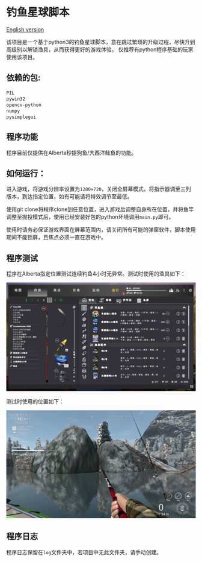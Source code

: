 # 钓鱼星球脚本

[English version](documents/English_readme.md)

该项目是一个基于python3的钓鱼星球脚本，意在跳过繁琐的升级过程，尽快升到高级别以解锁渔具，从而获得更好的游戏体验。
仅推荐有python程序基础的玩家使用该项目。

## 依赖的包:
```
PIL
pywin32
opencv-python
numpy
pysimplegui
```

## 程序功能
程序目前仅提供在Alberta秒提狗鱼/大西洋鲑鱼的功能。


## 如何运行：
进入游戏，将游戏分辨率设置为```1280×720```，关闭全屏幕模式，将指示器调至三列版本，到达指定位置，如有可能请将特效调节至最低。

使用git clone将程序clone到任意位置，进入游戏后调整自身所在位置，并将鱼竿调整至抛投模式后，使用已经安装好包的python环境调用```main.py```即可。

使用时请务必保证游戏界面在屏幕范围内，请关闭所有可能的弹窗软件，脚本使用期间不能锁屏，且焦点必须一直在游戏中。

## 程序测试

程序在Alberta指定位置测试连续钓鱼4小时无异常。测试时使用的渔具如下：

![Equipment in Alberta](image/readme/equipment_in_alberta.png "Equipment")

测试时使用的位置如下：

![Position in Alberta](image/readme/position_in_alberta.png "Position")

## 程序日志

程序日志保留在```log```文件夹中，若项目中无此文件夹，请手动创建。